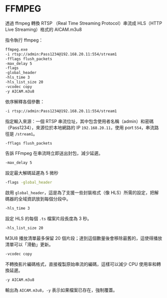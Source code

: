 # FFMPEG

透過 ffmpeg 轉換 RTSP （Real Time Streaming Protocol）串流成 HLS（HTTP Live Streaming）格式的 AICAM.m3u8

指令執行 ffmpeg：

```bash
ffmpeg.exe 
-i rtsp://admin:Pass1234@192.168.20.11:554/stream1 
-fflags flush_packets 
-max_delay 5 
-flags 
-global_header 
-hls_time 3 
-hls_list_size 20 
-vcodec copy 
-y AICAM.m3u8
```

依序解釋各個參數：

```bash
-i rtsp://admin:Pass1234@192.168.20.11:554/stream1
```

指定輸入來源：一個 RTSP 串流位址，其中包含使用者名稱（admin）和密碼（Pass1234），來源位於本地網路的 IP `192.168.20.11`，使用 port `554`，串流路徑是 `/stream1`。

```bash
-fflags flush_packets
```

告訴 FFmpeg 在串流時立即送出封包，減少延遲。

```bash
-max_delay 5
```

設定最大解碼延遲為 5 微秒

```bash
-flags -global_header
```

啟用 `global_header`，這是為了支援一些封裝格式（像 HLS）所需的設定，把解碼器的全域資訊放到每個分段中。

```bash
-hls_time 3
```

設定 HLS 的每個 `.ts` 檔案片段長度為 3 秒。

```bash
-hls_list_size 20
```

M3U8 播放清單最多保留 20 個片段；達到這個數量後會移除最舊的，這使得播放清單可以「滑動」更新。

```bash
-vcodec copy
```

不轉換影片編碼格式，直接複製原始串流的編碼，這樣可以減少 CPU 使用率和轉換延遲。

```bash
-y AICAM.m3u8
```

輸出為 `AICAM.m3u8`，`-y` 表示如果檔案已存在，強制覆蓋。
